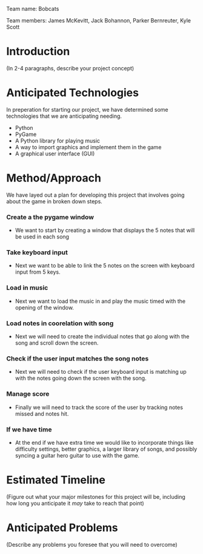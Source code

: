 Team name: Bobcats

Team members: James McKevitt, Jack Bohannon, Parker Bernreuter, Kyle Scott

# Introduction

(In 2-4 paragraphs, describe your project concept)

# Anticipated Technologies

In preperation for starting our project, we have determined some technologies that we are anticipating needing.
    
* Python
* PyGame
* A Python library for playing music
* A way to import graphics and implement them in the game
* A graphical user interface (GUI)

# Method/Approach

We have layed out a plan for developing this project that involves going about the game in broken down steps.

### Create a the pygame window

*  We want to start by creating a window that displays the 5 notes that will be used in each song

### Take keyboard input

* Next we want to be able to link the 5 notes on the screen with keyboard input from 5 keys. 

### Load in music 

* Next we want to load the music in and play the music timed with the opening of the window.

### Load notes in coorelation with song

* Next we will need to create the individual notes that go along with the song and scroll down the screen.

### Check if the user input matches the song notes

* Next we will need to check if the user keyboard input is matching up with the notes going down the screen with the song.

### Manage score

* Finally we will need to track the score of the user by tracking notes missed and notes hit.

### If we have time

* At the end if we have extra time we would like to incorporate things like difficulty settings, better graphics, a larger library of songs, and possibly syncing a guitar hero guitar to use with the game.

# Estimated Timeline

(Figure out what your major milestones for this project will be, including how long you anticipate it *may* take to reach that point)

# Anticipated Problems

(Describe any problems you foresee that you will need to overcome)
